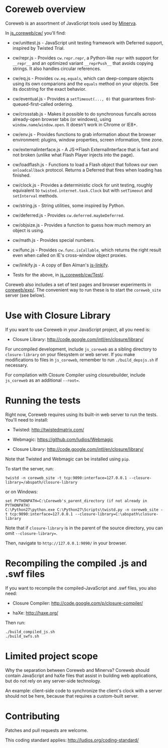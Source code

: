 Coreweb overview
================

Coreweb is an assortment of JavaScript tools used by [Minerva](http://ludios.org/minerva/).

In [js_coreweb/cw/](https://github.com/ludios/Coreweb/tree/master/js_coreweb/cw) you'll find:

*	cw/unittest.js - JavaScript unit testing framework with Deferred
	support, inspired by Twisted Trial.

*	cw/repr.js - Provides `cw.repr.repr`, a Python-like `repr` with
	support for `__repr__` and an optimized variant `__reprPush__`
	that avoids copying strings.  It also handles circular references.

*	cw/eq.js - Provides `cw.eq.equals`, which can deep-compare objects
	using its own comparions and the `equals` method on your objects.
	See its docstring for the exact behavior.

*	cw/eventual.js - Provides a `setTimeout(..., 0)` that guarantees
	first-queued-first-called ordering.

*	cw/crosstab.js - Makes it possible to do synchronous funcalls
	across already-open browser tabs (or windows), using
	`window.name`/`window.open`.  It doesn't work in Chrome or IE8+.

*	cw/env.js - Provides functions to grab information about the browser
	environment: plugins, window properties, screen information, time zone.

*	cw/externalinterface.js - A JS->Flash ExternalInterface that is
	fast and not broken (unlike what Flash Player injects into the page).

*	cw/loadflash.js - Functions to load a Flash object that follows
	our own `onloadcallback` protocol.  Returns a Deferred that fires
	when loading has finished.

*	cw/clock.js - Provides a deterministic clock for unit testing,
	roughly equivalent to `twisted.internet.task.Clock` but with
	`setTimeout` and `setInterval` methods.

*	cw/string.js - String utilities, some inspired by Python.

*	cw/deferred.js - Provides `cw.deferred.maybeDeferred`.

*	cw/objsize.js - Provides a function to guess how much memory
	an object is using.

*	cw/math.js - Provides special numbers.

*	cw/func.js - Provides `cw.func.isCallable`, which returns the right
	result even when called on IE's cross-window object proxies.

*	cw/linkify.js - A copy of Ben Alman's [js-linkify](http://benalman.com/code/test/js-linkify/).

*	Tests for the above, in [js_coreweb/cw/Test/](https://github.com/ludios/Coreweb/tree/master/js_coreweb/cw/Test).

Coreweb also includes a set of test pages and browser experiments in
[coreweb/exp/](https://github.com/ludios/Coreweb/tree/master/coreweb/exp).  The
convenient way to run these is to start the `coreweb_site` server (see below).



Use with Closure Library
========================

If you want to use Coreweb in your JavaScript project, all you need is:

*	Closure Library: http://code.google.com/intl/en/closure/library/

For uncompiled development, include `js_coreweb` as a sibling directory to
`closure-library` on your filesystem or web server.  If you make modifications
to files in `js_coreweb`, remember to run `./build_depsjs.sh` if necessary.

For compilation with Closure Compiler using closurebuilder, include
`js_coreweb` as an additional `--root=`.



Running the tests
=================

Right now, Coreweb requires using its built-in web server to run the tests.
You'll need to install:

*	Twisted: http://twistedmatrix.com/

*	Webmagic: https://github.com/ludios/Webmagic

*	Closure Library: http://code.google.com/intl/en/closure/library/

Note that Twisted and Webmagic can be installed using `pip`.

To start the server, run:

`twistd -n coreweb_site -t tcp:9090:interface=127.0.0.1 --closure-library=/abspath/closure-library`

or on Windows:

```
set PYTHONPATH=C:\Coreweb's_parent_directory (if not already in PYTHONPATH)
C:\Python27\python.exe C:\Python27\Scripts\twistd.py -n coreweb_site -t tcp:9090:interface=127.0.0.1 --closure-library=C:\abspath\closure-library
```

Note that if `closure-library` is in the parent of the source directory,
you can omit `--closure-library=`.

Then, navigate to `http://127.0.0.1:9090/` in your browser.



Recompiling the compiled .js and .swf files
===========================================

If you want to recompile the compiled-JavaScript and .swf files, you also need:

*	Closure Compiler: http://code.google.com/p/closure-compiler/

*	haXe: http://haxe.org/

Then run:

```
./build_compiled_js.sh
./build_swfs.sh
```



Limited project scope
=====================

Why the separation between Coreweb and Minerva?  Coreweb should contain
JavaScript and haXe files that assist in building web applications, but do not
rely on any server-side technology.

An example: client-side code to synchronize the client's clock with a server
should not be here, because that requires a custom-built server.



Contributing
============

Patches and pull requests are welcome.

This coding standard applies: http://ludios.org/coding-standard/
